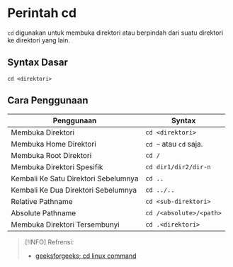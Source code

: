 # Perintah cd

`cd` digunakan untuk membuka direktori atau berpindah dari suatu direktori ke direktori yang lain.

## Syntax Dasar

`cd <direktori>`

## Cara Penggunaan

| Penggunaan                           | Syntax                  |
| ------------------------------------ | ----------------------- |
| Membuka Direktori                    | `cd <direktori>`        |
| Membuka Home Direktori               | `cd ~` atau `cd` saja.  |
| Membuka Root Direktori               | `cd /`                  |
| Membuka Direktori Spesifik           | `cd dir1/dir2/dir-n`    |
| Kembali Ke Satu Direktori Sebelumnya | `cd ..`                 |
| Kembali Ke Dua Direktori Sebelumnya  | `cd ../..`              |
| Relative Pathname                    | `cd <sub-direktori>`    |
| Absolute Pathname                    | `cd /<absolute>/<path>` |
| Membuka Direktori Tersembunyi        | `cd .<direktori>`       |

> [!INFO]
> Refrensi:
>
> - [geeksforgeeks; cd linux command](https://www.geeksforgeeks.org/cd-command-in-linux-with-examples/)
